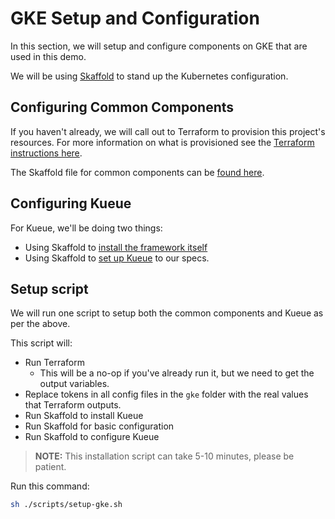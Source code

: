 # GKE Setup and Configuration

In this section, we will setup and configure components on GKE that are used in this demo.

We will be using [Skaffold](https://skaffold.dev/docs/) to stand up the Kubernetes configuration.

## Configuring Common Components

If you haven't already, we will call out to Terraform to provision this project's resources. For more information on what is provisioned see the [Terraform instructions here](../terraform/README.md).

The Skaffold file for common components can be [found here](./common/skaffold.yaml).

## Configuring Kueue

For Kueue, we'll be doing two things: 
- Using Skaffold to [install the framework itself](./skaffold.yaml) 
- Using Skaffold to [set up Kueue](./kueue/skaffold.yaml) to our specs. 

## Setup script

We will run one script to setup both the common components and Kueue as per the above.

This script will:

- Run Terraform
    - This will be a no-op if you've already run it, but we need to get the output variables.
- Replace tokens in all config files in the `gke` folder with the real values that Terraform outputs.
- Run Skaffold to install Kueue
- Run Skaffold for basic configuration
- Run Skaffold to configure Kueue

> **NOTE:** This installation script can take 5-10 minutes, please be patient.

Run this command: 

```bash
sh ./scripts/setup-gke.sh
```
